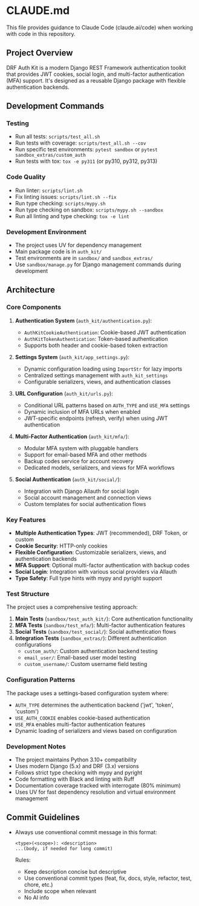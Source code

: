 # CLAUDE.md

This file provides guidance to Claude Code (claude.ai/code) when working with code in this repository.

## Project Overview

DRF Auth Kit is a modern Django REST Framework authentication toolkit that provides JWT cookies, social login, and multi-factor authentication (MFA) support. It's designed as a reusable Django package with flexible authentication backends.

## Development Commands

### Testing
- Run all tests: `scripts/test_all.sh`
- Run tests with coverage: `scripts/test_all.sh --cov`
- Run specific test environments: `pytest sandbox` or `pytest sandbox_extras/custom_auth`
- Run tests with tox: `tox -e py311` (or py310, py312, py313)

### Code Quality
- Run linter: `scripts/lint.sh`
- Fix linting issues: `scripts/lint.sh --fix`
- Run type checking: `scripts/mypy.sh`
- Run type checking on sandbox: `scripts/mypy.sh --sandbox`
- Run all linting and type checking: `tox -e lint`

### Development Environment
- The project uses UV for dependency management
- Main package code is in `auth_kit/`
- Test environments are in `sandbox/` and `sandbox_extras/`
- Use `sandbox/manage.py` for Django management commands during development

## Architecture

### Core Components

1. **Authentication System** (`auth_kit/authentication.py`):
   - `AuthKitCookieAuthentication`: Cookie-based JWT authentication
   - `AuthKitTokenAuthentication`: Token-based authentication
   - Supports both header and cookie-based token extraction

2. **Settings System** (`auth_kit/app_settings.py`):
   - Dynamic configuration loading using `ImportStr` for lazy imports
   - Centralized settings management with `auth_kit_settings`
   - Configurable serializers, views, and authentication classes

3. **URL Configuration** (`auth_kit/urls.py`):
   - Conditional URL patterns based on `AUTH_TYPE` and `USE_MFA` settings
   - Dynamic inclusion of MFA URLs when enabled
   - JWT-specific endpoints (refresh, verify) when using JWT authentication

4. **Multi-Factor Authentication** (`auth_kit/mfa/`):
   - Modular MFA system with pluggable handlers
   - Support for email-based MFA and other methods
   - Backup codes service for account recovery
   - Dedicated models, serializers, and views for MFA workflows

5. **Social Authentication** (`auth_kit/social/`):
   - Integration with Django Allauth for social login
   - Social account management and connection views
   - Custom templates for social authentication flows

### Key Features

- **Multiple Authentication Types**: JWT (recommended), DRF Token, or custom
- **Cookie Security**: HTTP-only cookies
- **Flexible Configuration**: Customizable serializers, views, and authentication backends
- **MFA Support**: Optional multi-factor authentication with backup codes
- **Social Login**: Integration with various social providers via Allauth
- **Type Safety**: Full type hints with mypy and pyright support

### Test Structure

The project uses a comprehensive testing approach:

1. **Main Tests** (`sandbox/test_auth_kit/`): Core authentication functionality
2. **MFA Tests** (`sandbox/test_mfa/`): Multi-factor authentication features
3. **Social Tests** (`sandbox/test_social/`): Social authentication flows
4. **Integration Tests** (`sandbox_extras/`): Different authentication configurations
   - `custom_auth/`: Custom authentication backend testing
   - `email_user/`: Email-based user model testing
   - `custom_username/`: Custom username field testing

### Configuration Patterns

The package uses a settings-based configuration system where:
- `AUTH_TYPE` determines the authentication backend ('jwt', 'token', 'custom')
- `USE_AUTH_COOKIE` enables cookie-based authentication
- `USE_MFA` enables multi-factor authentication features
- Dynamic loading of serializers and views based on configuration

### Development Notes

- The project maintains Python 3.10+ compatibility
- Uses modern Django (5.x) and DRF (3.x) versions
- Follows strict type checking with mypy and pyright
- Code formatting with Black and linting with Ruff
- Documentation coverage tracked with interrogate (80% minimum)
- Uses UV for fast dependency resolution and virtual environment management

## Commit Guidelines

- Always use conventional commit message in this format:

  ```
  <type>(<scope>): <description>
  ...(body, if needed for long commit)
  ```

  Rules:
  - Keep description concise but descriptive
  - Use conventional commit types (feat, fix, docs, style, refactor, test, chore, etc.)
  - Include scope when relevant
  - No AI info
